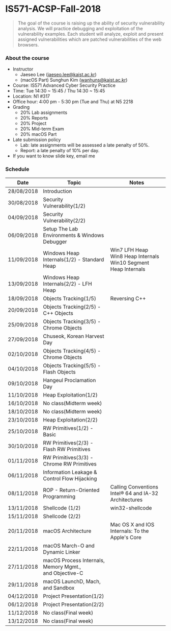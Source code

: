 # IS571-ACSP-Fall-2018 

> The goal of the course is raising up the ability of security vulnerability analysis. We will practice debugging and exploitation of the vulnerability examples. Each student will analyze, exploit and present assigned vulnerabilities which are patched vulnerabilities of the web browsers.

### About the course
* Instructor
	* Jaeseo Lee (jaeseo.lee@kaist.ac.kr)
	* (macOS Part) Sunghun Kim (wanhuns@kaist.ac.kr)
* Course: IS571 Advanced Cyber Security Practice
* Time: Tue 14:30 ~ 15:45 / Thu 14:30 ~ 15:45
* Location: N1 #317
* Office hour: 4:00 pm - 5:30 pm (Tue and Thu) at N5 2218
* Grading
	* 20% Lab assignments
	* 20% Reports
	* 20% Project
	* 20% Mid-term Exam
	* 20% macOS Part
* Late submission policy
	* Lab: late assignments will be assessed a late penalty of 50%.
	* Report: a late penalty of 10% per day.
* If you want to know slide key, email me

### Schedule
| Date       | Topic           | Notes 
|------------|-----------------|-------
| 28/08/2018 | Introduction
| 30/08/2018 | Security Vulnerability(1/2)
| 04/09/2018 | Security Vulnerability(2/2)
| 06/09/2018 | Setup The Lab Environments & Windows Debugger
| 11/09/2018 | Windows Heap Internals(1/2) - Standard Heap | Win7 LFH Heap<br>Win8 Heap Internals<br>Win10 Segment Heap Internals
| 13/09/2018 | Windows Heap Internals(2/2) - LFH Heap
| 18/09/2018 | Objects Tracking(1/5) | Reversing C++
| 20/09/2018 | Objects Tracking(2/5) - C++ Objects
| 25/09/2018 | Objects Tracking(3/5) - Chrome Objects
| 27/09/2018 | Chuseok, Korean Harvest Day
| 02/10/2018 | Objects Tracking(4/5) - Chrome Objects
| 04/10/2018 | Objects Tracking(5/5) - Flash Objects
| 09/10/2018 | Hangeul Proclamation Day
| 11/10/2018 | Heap Exploitation(1/2)
| 16/10/2018 | No class(Midterm week)
| 18/10/2018 | No class(Midterm week)
| 23/10/2018 | Heap Exploitation(2/2)
| 25/10/2018 | RW Primitives(1/2) - Basic
| 30/10/2018 | RW Primitives(2/3) - Flash RW Primitives
| 01/11/2018 | RW Primitives(3/3) - Chrome RW Primitives
| 06/11/2018 | Information Leakage & Control Flow Hijacking
| 08/11/2018 | ROP - Return-Oriented Programming | Calling Conventions<br>Intel® 64 and IA-32 Architectures
| 13/11/2018 | Shellcode (1/2) | win32-shellcode
| 15/11/2018 | Shellcode (2/2)
| 20/11/2018 | macOS Architecture | Mac OS X and IOS Internals: To the Apple's Core
| 22/11/2018 | macOS March-O and Dynamic Linker
| 27/11/2018 | macOS Process Internals, Memory Mgmt.,<br> and Objective-C
| 29/11/2018 | macOS LaunchD, Mach, and Sandbox
| 04/12/2018 | Project Presentation(1/2)
| 06/12/2018 | Project Presentation(2/2)
| 11/12/2018 | No class(Final week)
| 13/12/2018 | No class(Final week)
